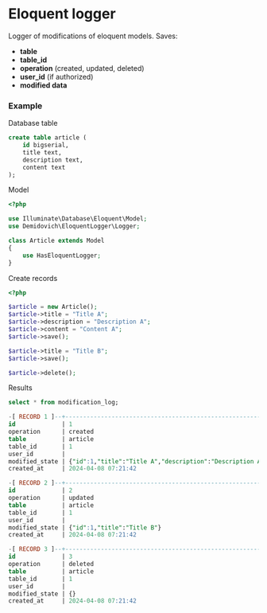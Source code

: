 # Eloquent logger

Logger of modifications of eloquent models. Saves:

* **table**
* **table_id**
* **operation** (created, updated, deleted)
* **user_id** (if authorized)
* **modified data**

### Example

Database table

```sql
create table article (
    id bigserial,
    title text,
    description text,
    content text
);
```

Model

```php
<?php

use Illuminate\Database\Eloquent\Model;
use Demidovich\EloquentLogger\Logger;

class Article extends Model
{
    use HasEloquentLogger;
}
```

Create records

```php
<?php

$article = new Article();
$article->title = "Title A";
$article->description = "Description A";
$article->content = "Content A";
$article->save();

$article->title = "Title B";
$article->save();

$article->delete();
```

Results

```sql
select * from modification_log;

-[ RECORD 1 ]--+-------------------------------------------------------------------------------
id             | 1
operation      | created
table          | article
table_id       | 1
user_id        | 
modified_state | {"id":1,"title":"Title A","description":"Description A","content":"Content A"}
created_at     | 2024-04-08 07:21:42

-[ RECORD 2 ]--+-------------------------------------------------------------------------------
id             | 2
operation      | updated
table          | article
table_id       | 1
user_id        | 
modified_state | {"id":1,"title":"Title B"}
created_at     | 2024-04-08 07:21:42

-[ RECORD 3 ]--+-------------------------------------------------------------------------------
id             | 3
operation      | deleted
table          | article
table_id       | 1
user_id        | 
modified_state | {}
created_at     | 2024-04-08 07:21:42
```

